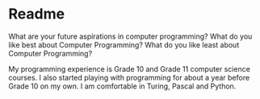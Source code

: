 # Readme
What are your future aspirations in computer programming?
What do you like best about Computer Programming?
What do you like least about Computer Programming?

My programming experience is Grade 10 and Grade 11 computer science courses. I also started playing with programming for about a year before Grade 10 on my own. I am comfortable in Turing, Pascal and Python. 
